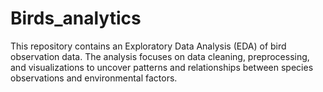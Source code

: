 # Birds_analytics
This repository contains an Exploratory Data Analysis (EDA) of bird observation data. The analysis focuses on data cleaning, preprocessing, and visualizations to uncover patterns and relationships between species observations and environmental factors.
